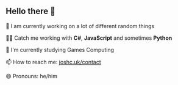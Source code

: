 ## Hello there 👋

🔭 I am currently working on a lot of different random things

👨‍💻 Catch me working with **C#**, **JavaScript** and sometimes **Python**

🌱 I'm currently studying Games Computing

📫 How to reach me: [joshc.uk/contact](https://joshc.uk/contact)

😄 Pronouns: he/him
